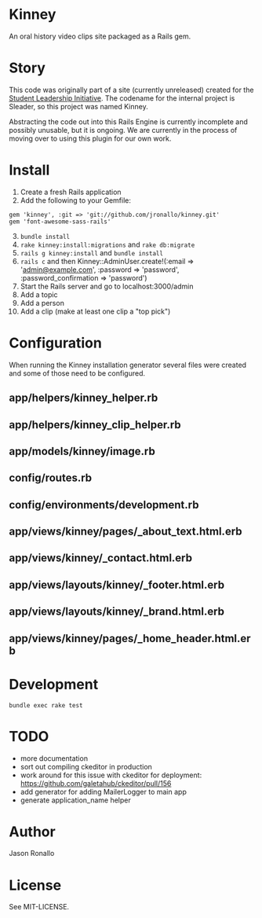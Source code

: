# Kinney

An oral history video clips site packaged as a Rails gem.

# Story

This code was originally part of a site (currently unreleased) created for the [Student Leadership Initiative](http://news.lib.ncsu.edu/scrc/category/student-leaders/). The codename for the internal project is Sleader, so this project was named Kinney. 

Abstracting the code out into this Rails Engine is currently incomplete and possibly unusable, but it is ongoing. We are currently in the process of moving over to using this plugin for our own work.

# Install

1. Create a fresh Rails application
2. Add the following to your Gemfile: 
```
gem 'kinney', :git => 'git://github.com/jronallo/kinney.git'
gem 'font-awesome-sass-rails'
```
3. `bundle install`
4. `rake kinney:install:migrations` and `rake db:migrate`
5. `rails g kinney:install` and `bundle install`
6. `rails c` and then Kinney::AdminUser.create!(:email => 'admin@example.com', :password => 'password', :password_confirmation => 'password')
7. Start the Rails server and go to localhost:3000/admin
8. Add a topic
9. Add a person
10. Add a clip (make at least one clip a "top pick")

# Configuration

When running the Kinney installation generator several files were created and some of those need to be configured.

## app/helpers/kinney_helper.rb

## app/helpers/kinney_clip_helper.rb

## app/models/kinney/image.rb

## config/routes.rb

## config/environments/development.rb

## app/views/kinney/pages/_about_text.html.erb

## app/views/kinney/_contact.html.erb

## app/views/layouts/kinney/_footer.html.erb

## app/views/layouts/kinney/_brand.html.erb

## app/views/kinney/pages/_home_header.html.erb


# Development

`bundle exec rake test`

# TODO

- more documentation
- sort out compiling ckeditor in production
- work around for this issue with ckeditor for deployment: https://github.com/galetahub/ckeditor/pull/156
- add generator for adding MailerLogger to main app
- generate application_name helper

# Author

Jason Ronallo

# License

See MIT-LICENSE.